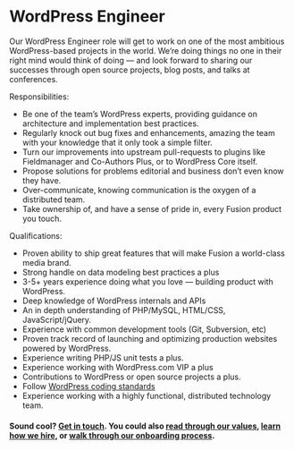 # WordPress Engineer

Our WordPress Engineer role will get to work on one of the most ambitious WordPress-based projects in the world. We’re doing things no one in their right mind would think of doing — and look forward to sharing our successes through open source projects, blog posts, and talks at conferences.

Responsibilities:
- Be one of the team’s WordPress experts, providing guidance on architecture and implementation best practices.
- Regularly knock out bug fixes and enhancements, amazing the team with your knowledge that it only took a simple filter.
- Turn our improvements into upstream pull-requests to plugins like Fieldmanager and Co-Authors Plus, or to WordPress Core itself.
- Propose solutions for problems editorial and business don’t even know they have.
- Over-communicate, knowing communication is the oxygen of a distributed team.
- Take ownership of, and have a sense of pride in, every Fusion product you touch.

Qualifications:
- Proven ability to ship great features that will make Fusion a world-class media brand.
- Strong handle on data modeling best practices a plus
- 3-5+ years experience doing what you love — building product with WordPress.
- Deep knowledge of WordPress internals and APIs
- An in depth understanding of PHP/MySQL, HTML/CSS, JavaScript/jQuery.
- Experience with common development tools (Git, Subversion, etc)
- Proven track record of launching and optimizing production websites powered by WordPress.
- Experience writing PHP/JS unit tests a plus.
- Experience working with WordPress.com VIP a plus
- Contributions to WordPress or open source projects a plus.
- Follow [WordPress coding standards](wordpress-development/coding-standards.md)
- Experience working with a highly functional, distributed technology team.

#### Sound cool? [Get in touch](mailto:tech-jobs@fusion.net). You could also [read through our values](https://github.com/fusioneng/tech-docs/blob/master/team-culture/values.md), [learn how we hire](https://github.com/fusioneng/tech-docs/blob/master/team-culture/how-we-hire.md), or [walk through our onboarding process](https://github.com/fusioneng/tech-docs/blob/master/team-culture/onboarding.md).
